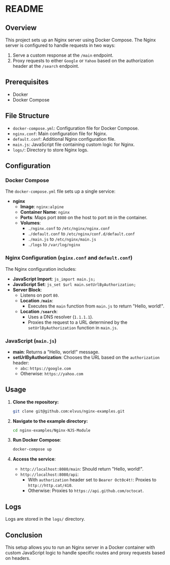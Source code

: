 # README

## Overview

This project sets up an Nginx server using Docker Compose. The Nginx server is configured to handle requests in two ways:
1. Serve a custom response at the `/main` endpoint.
2. Proxy requests to either `Google` or `Yahoo` based on the authorization header at the `/search` endpoint.

## Prerequisites

- Docker
- Docker Compose

## File Structure

- `docker-compose.yml`: Configuration file for Docker Compose.
- `nginx.conf`: Main configuration file for Nginx.
- `default.conf`: Additional Nginx configuration file.
- `main.js`: JavaScript file containing custom logic for Nginx.
- `logs/`: Directory to store Nginx logs.

## Configuration

### Docker Compose

The `docker-compose.yml` file sets up a single service:

- **nginx**
  - **Image**: `nginx:alpine`
  - **Container Name**: `nginx`
  - **Ports**: Maps port `8080` on the host to port `80` in the container.
  - **Volumes**:
    - `./nginx.conf` to `/etc/nginx/nginx.conf`
    - `./default.conf` to `/etc/nginx/conf.d/default.conf`
    - `./main.js` to `/etc/nginx/main.js`
    - `./logs` to `/var/log/nginx`

### Nginx Configuration (`nginx.conf` and `default.conf`)

The Nginx configuration includes:

- **JavaScript Import**: `js_import main.js;`
- **JavaScript Set**: `js_set $url main.setUrlByAuthorization;`
- **Server Block**:
  - Listens on port `80`.
  - **Location `/main`**:
    - Executes the `main` function from `main.js` to return "Hello, world!".
  - **Location `/search`**:
    - Uses a DNS resolver (`1.1.1.1`).
    - Proxies the request to a URL determined by the `setUrlByAuthorization` function in `main.js`.

### JavaScript (`main.js`)

- **main**: Returns a "Hello, world!" message.
- **setUrlByAuthorization**: Chooses the URL based on the `authorization` header:
  - `abc`: `https://google.com`
  - Otherwise: `https://yahoo.com`

## Usage

1. **Clone the repository:**

    ```bash
    git clone git@github.com:elvus/nginx-examples.git
    ```
2. **Navigate to the example directory:**

    ```bash
    cd nginx-examples/Nginx-NJS-Module
    ```
3. **Run Docker Compose**:
   ```sh
   docker-compose up
   ```
4. **Access the service**:
   - `http://localhost:8080/main`: Should return "Hello, world!".
   - `http://localhost:8080/api`:
     - With `authorization` header set to `Bearer Oct0c4t!`: Proxies to `http://http.cat/410`.
     - Otherwise: Proxies to `https://api.github.com/octocat`.

## Logs

Logs are stored in the `logs/` directory.

## Conclusion

This setup allows you to run an Nginx server in a Docker container with custom JavaScript logic to handle specific routes and proxy requests based on headers.